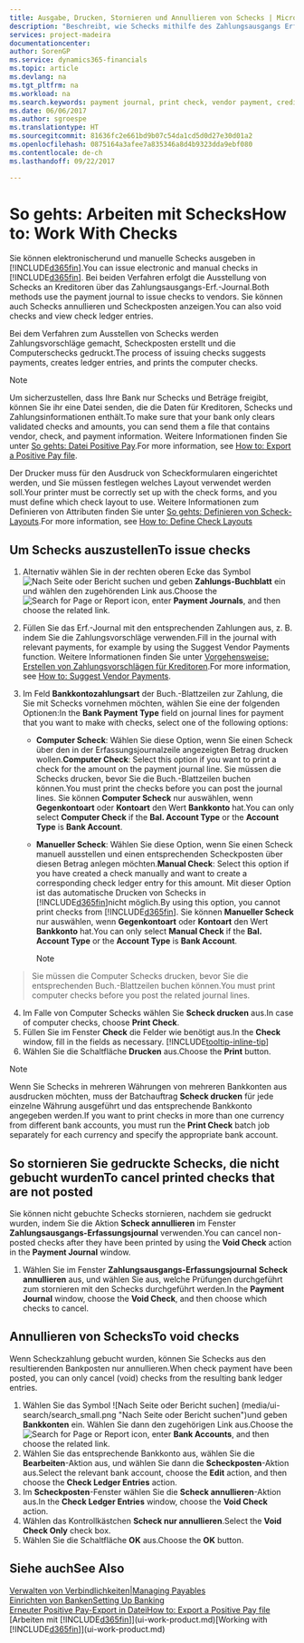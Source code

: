 ```yaml
---
title: Ausgabe, Drucken, Stornieren und Annullieren von Schecks | Microsoft Docs
description: "Beschreibt, wie Schecks mithilfe des Zahlungsausgangs Erf.-Journals, ausgegeben, gedruckt oder annulliert werden oder wie Check-Fibuposteneinträge in Financials angezeigt werden."
services: project-madeira
documentationcenter: 
author: SorenGP
ms.service: dynamics365-financials
ms.topic: article
ms.devlang: na
ms.tgt_pltfrm: na
ms.workload: na
ms.search.keywords: payment journal, print check, vendor payment, creditor, debt, balance due, AP
ms.date: 06/06/2017
ms.author: sgroespe
ms.translationtype: HT
ms.sourcegitcommit: 81636fc2e661bd9b07c54da1cd5d0d27e30d01a2
ms.openlocfilehash: 0875164a3afee7a835346a8d4b9323dda9ebf080
ms.contentlocale: de-ch
ms.lasthandoff: 09/22/2017

---
```

# <a name="how-to-work-with-checks"></a><span data-ttu-id="d3583-103">So gehts: Arbeiten mit Schecks</span><span class="sxs-lookup"><span data-stu-id="d3583-103">How to: Work With Checks</span></span>
<span data-ttu-id="d3583-104">Sie können elektronischerund und manuelle Schecks ausgeben in [!INCLUDE[d365fin](includes/d365fin_md.md)].</span><span class="sxs-lookup"><span data-stu-id="d3583-104">You can issue electronic and manual checks in [!INCLUDE[d365fin](includes/d365fin_md.md)].</span></span> <span data-ttu-id="d3583-105">Bei beiden Verfahren erfolgt die Ausstellung von Schecks an Kreditoren über das Zahlungsausgangs-Erf.-Journal.</span><span class="sxs-lookup"><span data-stu-id="d3583-105">Both methods use the payment journal to issue checks to vendors.</span></span> <span data-ttu-id="d3583-106">Sie können auch Schecks annullieren und Scheckposten anzeigen.</span><span class="sxs-lookup"><span data-stu-id="d3583-106">You can also void checks and view check ledger entries.</span></span>

<span data-ttu-id="d3583-107">Bei dem Verfahren zum Ausstellen von Schecks werden Zahlungsvorschläge gemacht, Scheckposten erstellt und die Computerschecks gedruckt.</span><span class="sxs-lookup"><span data-stu-id="d3583-107">The process of issuing checks suggests payments, creates ledger entries, and prints the computer checks.</span></span>

> [!NOTE]  
>   <span data-ttu-id="d3583-108">Um sicherzustellen, dass Ihre Bank nur Schecks und Beträge freigibt, können Sie ihr eine Datei senden, die die Daten für Kreditoren, Schecks und Zahlungsinformationen enthält.</span><span class="sxs-lookup"><span data-stu-id="d3583-108">To make sure that your bank only clears validated checks and amounts, you can send them a file that contains vendor, check, and payment information.</span></span> <span data-ttu-id="d3583-109">Weitere Informationen finden Sie unter [So gehts: Datei Positive Pay](finance-how-positive-pay.md).</span><span class="sxs-lookup"><span data-stu-id="d3583-109">For more information, see [How to: Export a Positive Pay file](finance-how-positive-pay.md).</span></span>

<span data-ttu-id="d3583-110">Der Drucker muss für den Ausdruck von Scheckformularen eingerichtet werden, und Sie müssen festlegen welches Layout verwendet werden soll.</span><span class="sxs-lookup"><span data-stu-id="d3583-110">Your printer must be correctly set up with the check forms, and you must define which check layout to use.</span></span> <span data-ttu-id="d3583-111">Weitere Informationen zum Definieren von Attributen finden Sie unter [So gehts: Definieren von Scheck-Layouts](finance-how-define-check-layouts.md).</span><span class="sxs-lookup"><span data-stu-id="d3583-111">For more information, see [How to: Define Check Layouts](finance-how-define-check-layouts.md)</span></span>

## <a name="to-issue-checks"></a><span data-ttu-id="d3583-112">Um Schecks auszustellen</span><span class="sxs-lookup"><span data-stu-id="d3583-112">To issue checks</span></span>
1. <span data-ttu-id="d3583-113">Alternativ wählen Sie in der rechten oberen Ecke das Symbol ![Nach Seite oder Bericht suchen](media/ui-search/search_small.png "Nach Seite oder Bericht suchen") und geben **Zahlungs-Buchblatt** ein und wählen den zugehörenden Link aus.</span><span class="sxs-lookup"><span data-stu-id="d3583-113">Choose the ![Search for Page or Report](media/ui-search/search_small.png "Search for Page or Report icon") icon, enter **Payment Journals**, and then choose the related link.</span></span>
2. <span data-ttu-id="d3583-114">Füllen Sie das Erf.-Journal mit den entsprechenden Zahlungen aus, z. B. indem Sie die Zahlungsvorschläge verwenden.</span><span class="sxs-lookup"><span data-stu-id="d3583-114">Fill in the journal with relevant payments, for example by using the Suggest Vendor Payments function.</span></span> <span data-ttu-id="d3583-115">Weitere Informationen finden Sie unter [Vorgehensweise: Erstellen von Zahlungsvorschlägen für Kreditoren](payables-how-suggest-vendor-payments.md).</span><span class="sxs-lookup"><span data-stu-id="d3583-115">For more information, see [How to: Suggest Vendor Payments](payables-how-suggest-vendor-payments.md).</span></span>
3. <span data-ttu-id="d3583-116">Im Feld **Bankkontozahlungsart** der Buch.-Blattzeilen zur Zahlung, die Sie mit Schecks vornehmen möchten, wählen Sie eine der folgenden Optionen:</span><span class="sxs-lookup"><span data-stu-id="d3583-116">In the **Bank Payment Type** field on journal lines for payment that you want to make with checks, select one of the following options:</span></span>

   * <span data-ttu-id="d3583-117">**Computer Scheck**: Wählen Sie diese Option, wenn Sie einen Scheck über den in der Erfassungsjournalzeile angezeigten Betrag drucken wollen.</span><span class="sxs-lookup"><span data-stu-id="d3583-117">**Computer Check**: Select this option if you want to print a check for the amount on the payment journal line.</span></span> <span data-ttu-id="d3583-118">Sie müssen die Schecks drucken, bevor Sie die Buch.-Blattzeilen buchen können.</span><span class="sxs-lookup"><span data-stu-id="d3583-118">You must print the checks before you can post the journal lines.</span></span> <span data-ttu-id="d3583-119">Sie können **Computer Scheck** nur auswählen, wenn **Gegenkontoart** oder **Kontoart** den Wert **Bankkonto** hat.</span><span class="sxs-lookup"><span data-stu-id="d3583-119">You can only select **Computer Check** if the **Bal. Account Type** or the **Account Type** is **Bank Account**.</span></span>
   * <span data-ttu-id="d3583-120">**Manueller Scheck**: Wählen Sie diese Option, wenn Sie einen Scheck manuell ausstellen und einen entsprechenden Scheckposten über diesen Betrag anlegen möchten.</span><span class="sxs-lookup"><span data-stu-id="d3583-120">**Manual Check**: Select this option if you have created a check manually and want to create a corresponding check ledger entry for this amount.</span></span> <span data-ttu-id="d3583-121">Mit dieser Option ist das automatische Drucken von Schecks in [!INCLUDE[d365fin](includes/d365fin_md.md)]nicht möglich.</span><span class="sxs-lookup"><span data-stu-id="d3583-121">By using this option, you cannot print checks from [!INCLUDE[d365fin](includes/d365fin_md.md)].</span></span> <span data-ttu-id="d3583-122">Sie können **Manueller Scheck** nur auswählen, wenn **Gegenkontoart** oder **Kontoart** den Wert **Bankkonto** hat.</span><span class="sxs-lookup"><span data-stu-id="d3583-122">You can only select **Manual Check** if the **Bal. Account Type** or the **Account Type** is **Bank Account**.</span></span>

     > [!NOTE]  
>   <span data-ttu-id="d3583-123">Sie müssen die Computer Schecks drucken, bevor Sie die entsprechenden Buch.-Blattzeilen buchen können.</span><span class="sxs-lookup"><span data-stu-id="d3583-123">You must print computer checks before you post the related journal lines.</span></span>
4. <span data-ttu-id="d3583-124">Im Falle von Computer Schecks wählen Sie **Scheck drucken** aus.</span><span class="sxs-lookup"><span data-stu-id="d3583-124">In case of computer checks, choose **Print Check**.</span></span>
5. <span data-ttu-id="d3583-125">Füllen Sie im Fenster **Check** die Felder wie benötigt aus.</span><span class="sxs-lookup"><span data-stu-id="d3583-125">In the **Check** window, fill in the fields as necessary.</span></span> [!INCLUDE[tooltip-inline-tip](includes/tooltip-inline-tip_md.md)]
6. <span data-ttu-id="d3583-126">Wählen Sie die Schaltfläche **Drucken** aus.</span><span class="sxs-lookup"><span data-stu-id="d3583-126">Choose the **Print** button.</span></span>

> [!NOTE]  
>   <span data-ttu-id="d3583-127">Wenn Sie Schecks in mehreren Währungen von mehreren Bankkonten aus ausdrucken möchten, muss der Batchauftrag **Scheck drucken** für jede einzelne Währung ausgeführt und das entsprechende Bankkonto angegeben werden.</span><span class="sxs-lookup"><span data-stu-id="d3583-127">If you want to print checks in more than one currency from different bank accounts, you must run the **Print Check** batch job separately for each currency and specify the appropriate bank account.</span></span>

## <a name="to-cancel-printed-checks-that-are-not-posted"></a><span data-ttu-id="d3583-128">So stornieren Sie gedruckte Schecks, die nicht gebucht wurden</span><span class="sxs-lookup"><span data-stu-id="d3583-128">To cancel printed checks that are not posted</span></span>
<span data-ttu-id="d3583-129">Sie können nicht gebuchte Schecks stornieren, nachdem sie gedruckt wurden, indem Sie die Aktion **Scheck annullieren** im Fenster **Zahlungsausgangs-Erfassungsjournal** verwenden.</span><span class="sxs-lookup"><span data-stu-id="d3583-129">You can cancel non-posted checks after they have been printed by using the **Void Check** action in the **Payment Journal** window.</span></span>

1. <span data-ttu-id="d3583-130">Wählen Sie im Fenster **Zahlungsausgangs-Erfassungsjournal** **Scheck annullieren** aus, und wählen Sie aus, welche Prüfungen durchgeführt zum stornieren mit den Schecks durchgeführt werden.</span><span class="sxs-lookup"><span data-stu-id="d3583-130">In the **Payment Journal** window, choose the **Void Check**, and then choose which checks to cancel.</span></span>

## <a name="to-void-checks"></a><span data-ttu-id="d3583-131">Annullieren von Schecks</span><span class="sxs-lookup"><span data-stu-id="d3583-131">To void checks</span></span>
<span data-ttu-id="d3583-132">Wenn Scheckzahlung gebucht wurden, können Sie Schecks aus den resultierenden Bankposten nur annullieren.</span><span class="sxs-lookup"><span data-stu-id="d3583-132">When check payment have been posted, you can only cancel (void) checks from the resulting bank ledger entries.</span></span>

1. <span data-ttu-id="d3583-133">Wählen Sie das Symbol ![Nach Seite oder Bericht suchen] (media/ui-search/search_small.png "Nach Seite oder Bericht suchen")und geben **Bankkonten** ein. Wählen Sie dann den zugehörigen Link aus.</span><span class="sxs-lookup"><span data-stu-id="d3583-133">Choose the ![Search for Page or Report](media/ui-search/search_small.png "Search for Page or Report icon") icon, enter **Bank Accounts**, and then choose the related link.</span></span>
2. <span data-ttu-id="d3583-134">Wählen Sie das entsprechende Bankkonto aus, wählen Sie die **Bearbeiten**-Aktion aus, und wählen Sie dann die **Scheckposten**-Aktion aus.</span><span class="sxs-lookup"><span data-stu-id="d3583-134">Select the relevant bank account, choose the **Edit** action, and then choose the **Check Ledger Entries** action.</span></span>
3. <span data-ttu-id="d3583-135">Im **Scheckposten**-Fenster wählen Sie die **Scheck annullieren**-Aktion aus.</span><span class="sxs-lookup"><span data-stu-id="d3583-135">In the **Check Ledger Entries** window, choose the **Void Check** action.</span></span>
4. <span data-ttu-id="d3583-136">Wählen das Kontrollkästchen **Scheck nur annullieren**.</span><span class="sxs-lookup"><span data-stu-id="d3583-136">Select the **Void Check Only** check box.</span></span>
5. <span data-ttu-id="d3583-137">Wählen Sie die Schaltfläche **OK** aus.</span><span class="sxs-lookup"><span data-stu-id="d3583-137">Choose the **OK** button.</span></span>

## <a name="see-also"></a><span data-ttu-id="d3583-138">Siehe auch</span><span class="sxs-lookup"><span data-stu-id="d3583-138">See Also</span></span>
[<span data-ttu-id="d3583-139">Verwalten von Verbindlichkeiten|</span><span class="sxs-lookup"><span data-stu-id="d3583-139">Managing Payables</span></span>](payables-manage-payables.md)  
[<span data-ttu-id="d3583-140">Einrichten von Banken</span><span class="sxs-lookup"><span data-stu-id="d3583-140">Setting Up Banking</span></span>](bank-setup-banking.md)  
[<span data-ttu-id="d3583-141">Erneuter Positive Pay-Export in Datei</span><span class="sxs-lookup"><span data-stu-id="d3583-141">How to: Export a Positive Pay file</span></span>](finance-how-positive-pay.md)  
<span data-ttu-id="d3583-142">[Arbeiten mit [!INCLUDE[d365fin](includes/d365fin_md.md)]](ui-work-product.md)</span><span class="sxs-lookup"><span data-stu-id="d3583-142">[Working with [!INCLUDE[d365fin](includes/d365fin_md.md)]](ui-work-product.md)</span></span>  

